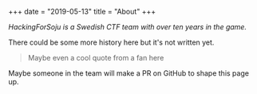 +++
date = "2019-05-13"
title = "About"
+++

_HackingForSoju is a Swedish CTF team with over ten years in the game._

There could be some more history here but it's not written yet.

> Maybe even a cool quote from a fan here

Maybe someone in the team will make a PR on GitHub to shape this page up.
